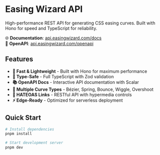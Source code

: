 # Easing Wizard API

High-performance REST API for generating CSS easing curves. Built with Hono for speed and TypeScript for reliability.

🌐 **Documentation**: [api.easingwizard.com/docs](https://api.easingwizard.com/docs)  
📖 **OpenAPI**: [api.easingwizard.com/openapi](https://api.easingwizard.com/openapi)

## Features

- **🚀 Fast & Lightweight** - Built with Hono for maximum performance
- **📝 Type-Safe** - Full TypeScript with Zod validation
- **📚 OpenAPI Docs** - Interactive API documentation with Scalar
- **🎨 Multiple Curve Types** - Bézier, Spring, Bounce, Wiggle, Overshoot
- **🔗 HATEOAS Links** - RESTful API with hypermedia controls
- **⚡ Edge-Ready** - Optimized for serverless deployment

## Quick Start

```bash
# Install dependencies
pnpm install

# Start development server
pnpm dev
```
